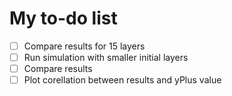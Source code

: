 # My to-do list

- [ ] Compare results for 15 layers
- [ ] Run simulation with smaller initial layers
- [ ] Compare results
- [ ] Plot corellation between results and yPlus value

